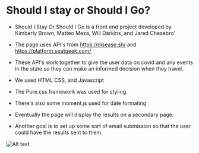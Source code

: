 # Should I stay or Should I Go?

- Should I Stay Or Should I Go is a front end project developed by Kimberly Brown, Matteo Meza, Will Darkins, and Jared Chesebro'

- The page uses API's from https://disease.sh/ and https://platform.seatgeek.com/

- These API's work together to give the user data on covid and any events in the state so they can make an informed decision when they travel.

- We used HTML CSS, and Javascript

- The Pure.css framework was used for styling.

- There's also some moment.js used for date formating

- Eventually the page will display the results on a secondary page.

- Another goal is to set up some sort of email submission so that the user could have the results sent to them.

![Alt text](/assets/images/Screenshot.pngraw=true "Screenshot")
